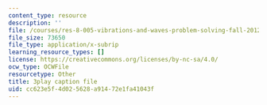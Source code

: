 ```yaml
---
content_type: resource
description: ''
file: /courses/res-8-005-vibrations-and-waves-problem-solving-fall-2012/cc623e5f4d025628a91472e1fa41043f_j1ADxLi1wYg.vtt
file_size: 73650
file_type: application/x-subrip
learning_resource_types: []
license: https://creativecommons.org/licenses/by-nc-sa/4.0/
ocw_type: OCWFile
resourcetype: Other
title: 3play caption file
uid: cc623e5f-4d02-5628-a914-72e1fa41043f
---
```


